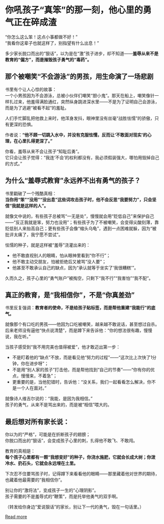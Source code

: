 # 你吼孩子“真笨”的那一刻，他心里的勇气正在碎成渣


“你怎么这么笨！这点小事都做不好！”  
“我看你这辈子也就这样了，别指望有什么出息！”  

多少家长脱口而出的“狠话”，以为是在“激”孩子进步，却不知道——**羞辱从来不是教育的“偏方”，而是摧毁孩子勇气的“毒药”。**


## 那个被嘲笑“不会游泳”的男孩，用生命演了一场悲剧  

书里有个让人心惊的故事：  
一个小男孩因为不会游泳，总被小伙伴们嘲笑“胆小鬼”。那天在船上，嘲笑像针一样扎过来，他羞得满脸通红，突然纵身跳进深水里——不是为了证明自己会游泳，而是为了逃避“被看不起”的羞耻。  

人们手忙脚乱把他救上来时，他浑身发抖，眼神里没有丝毫“战胜怯懦”的骄傲，只有更深的恐惧。  

作者说：**“他不顾一切跳入水中，并没有克服怯懦，反而让‘不敢面对现实’的心理，在心里扎得更深了。”**  

你看，羞辱从来不会让孩子“知耻后勇”。  
它只会让孩子觉得：“我连‘不会’的权利都没有，我必须假装强大，哪怕用毁掉自己的方式。”  


## 为什么“羞辱式教育”永远养不出有勇气的孩子？  

书里戳破了一个残酷真相：  
**当你用“笨”“没用”“没出息”这些词攻击孩子时，他不会反思“我要努力”，只会坚信“我就是这样的人”。**  

就像文中说的，有些孩子总被骂“一无是处”，慢慢就会用“贬低自己”来保护自己——“反正我就是笨，努力也没用”；有些孩子为了不被嘲笑，会变得尖酸刻薄，靠贬低别人来抬高自己；更有些孩子会像“缩头乌龟”，遇到一点困难就躲，因为“被批评太痛了，我宁愿不尝试”。  

怯懦的种子，就是这样被“羞辱”浇灌出来的：  
- 他不敢直视别人的眼睛，怕从眼神里看到“你不行”；  
- 他不敢主动交朋友，怕被拒绝后又被骂“没人要”；  
- 他甚至不敢承认自己的缺点，因为“承认就等于坐实了‘我很糟糕’”。  

久而久之，孩子心里的“勇气账户”被掏空，只剩下“我不行”“我害怕”“我不配”。  


## 真正的教育，是“我相信你”，不是“你真差劲”  

书里反复强调：**教育者的使命，不是给孩子贴标签，而是帮他重建“我能行”的底气。**  

就像那个有口吃的男孩——他因为口吃被嘲笑，越来越不敢说话，甚至想过自杀。后来老师没有逼他“快点说清楚”，而是蹲下来告诉他：“你的想法很有趣，慢慢说，我在听。”  

当孩子感受到“我不用完美也值得被爱”，他才敢迈出第一步：  
- 不是盯着他的“缺点”不放，而是看见他“努力的过程”——“这次比上次快了1分钟，你在进步呀”；  
- 不是用“别人家的孩子”打击他，而是帮他找到“自己的节奏”——“你有你的优点，慢慢来，不着急”；  
- 更重要的是，当他犯错时，告诉他：“没关系，我们一起看看怎么解决，你不是一个人在面对。”  

就像诗人维吉尔说的：“我能，是因为我相信。”  
孩子的勇气，从来不是骂出来的，而是被“相信”喂大的。  


## 最后想对所有家长说：  

你以为的“严格”，可能是在折断孩子的翅膀；  
你脱口而出的“狠话”，会变成孩子心里的刺，扎得他不敢飞、不敢闯。  

教育的真相是：  
**每个孩子心里都有一颗“我想变好”的种子，你浇水施肥，它就会长成大树；你泼冷水、扔石头，它就会永远埋在土里。**  

下次忍不住要骂孩子时，记得蹲下来看看他的眼睛——那里藏着他对世界的期待，也藏着他最需要的“我相信你”。  

别让你的“激将法”，变成孩子一生的“心理阴影”。  
孩子需要的不是羞辱式的“鞭策”，而是托举他勇气的双手啊。  

（转发给你身边“爱说狠话”的家长，别让下一代的勇气，毁在一句话里。）

[Read more](https://www.diancang.xyz/waiguomingzhu/17921/335656.html)
